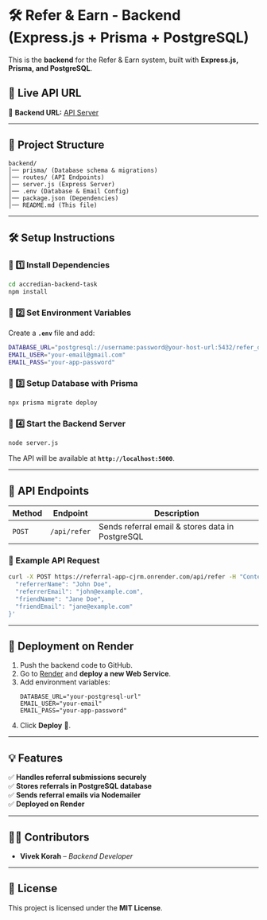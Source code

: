 # 🛠️ Refer & Earn - Backend (Express.js + Prisma + PostgreSQL)

This is the **backend** for the Refer & Earn system, built with **Express.js, Prisma, and PostgreSQL**.

## 🚀 Live API URL

🔹 **Backend URL:** [API Server](https://referral-app-cjrm.onrender.com)

---

## 📂 **Project Structure**

```
backend/
│── prisma/ (Database schema & migrations)
│── routes/ (API Endpoints)
│── server.js (Express Server)
│── .env (Database & Email Config)
│── package.json (Dependencies)
│── README.md (This file)
```

---

## 🛠️ **Setup Instructions**

### 📌 **1️⃣ Install Dependencies**

```sh
cd accredian-backend-task
npm install
```

### 📌 **2️⃣ Set Environment Variables**

Create a **`.env`** file and add:

```sh
DATABASE_URL="postgresql://username:password@your-host-url:5432/refer_db"
EMAIL_USER="your-email@gmail.com"
EMAIL_PASS="your-app-password"
```

### 📌 **3️⃣ Setup Database with Prisma**

```sh
npx prisma migrate deploy
```

### 📌 **4️⃣ Start the Backend Server**

```sh
node server.js
```

The API will be available at **`http://localhost:5000`**.

---

## 📌 **API Endpoints**

| Method | Endpoint     | Description                                      |
| ------ | ------------ | ------------------------------------------------ |
| `POST` | `/api/refer` | Sends referral email & stores data in PostgreSQL |

### **📌 Example API Request**

```sh
curl -X POST https://referral-app-cjrm.onrender.com/api/refer -H "Content-Type: application/json" -d '{
  "referrerName": "John Doe",
  "referrerEmail": "john@example.com",
  "friendName": "Jane Doe",
  "friendEmail": "jane@example.com"
}'
```

---

## 🚀 **Deployment on Render**

1. Push the backend code to GitHub.
2. Go to [Render](https://render.com/) and **deploy a new Web Service**.
3. Add environment variables:
   ```
   DATABASE_URL="your-postgresql-url"
   EMAIL_USER="your-email"
   EMAIL_PASS="your-app-password"
   ```
4. Click **Deploy** 🚀.

---

## 💡 **Features**

✅ **Handles referral submissions securely**  
✅ **Stores referrals in PostgreSQL database**  
✅ **Sends referral emails via Nodemailer**  
✅ **Deployed on Render**

---

## 👨‍💻 **Contributors**

- **Vivek Korah** – _Backend Developer_

---

## 📜 **License**

This project is licensed under the **MIT License**.
